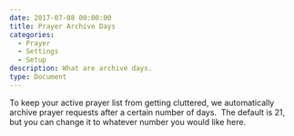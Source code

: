 ```yaml
---
date: 2017-07-08 00:00:00
title: Prayer Archive Days
categories:
  - Prayer
  - Settings
  - Setup
description: What are archive days.
type: Document
---
```



To keep your active prayer list from getting cluttered, we automatically archive prayer requests after a certain number of days. &nbsp;The default is 21, but you can change it to whatever number you would like here.